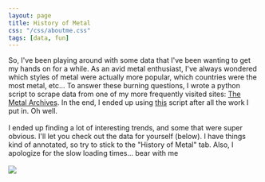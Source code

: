 ```yaml
---
layout: page
title: History of Metal
css: "/css/aboutme.css"
tags: [data, fun]
---
```


 <body>
 So, I've been playing around with some data that I've been wanting to get my hands on for a while. As an avid metal enthusiast, I've always wondered which styles of metal were actually more popular, which countries were the most metal, etc... To answer these burning questions, I wrote a python script to scrape data from one of my more frequently visited sites: <a href= "https://www.metal-archives.com/">The Metal Archives</a>. In the end, I ended up using <a href= "https://github.com/MiguelSR/metal-scraper">this</a> script after all the work I put in. Oh well. 
 <br>
 <br>
  I ended up finding a lot of interesting trends, and some that were super obvious. I'll let you check out the data for yourself (below). I have things kind of annotated, so try to stick to the "History of Metal" tab. Also, I apologize for the slow loading times... bear with me 
  <br>
  <br>
 <div class='tableauPlaceholder' id='viz1502932996815' style='position: relative'>
  <noscript>
   <a href='https:&#47;&#47;testanick.github.io&#47;2017-08-16-HistoryOfMetal&#47;'>
    <img alt=' ' src='https:&#47;&#47;public.tableau.com&#47;static&#47;images&#47;MD&#47;MD4G8P32Y&#47;1_rss.png' style='border: none' /> 
   </a>
  </noscript>
  <object class='tableauViz'  style='display:none;'>
   <param name='host_url' value='https%3A%2F%2Fpublic.tableau.com%2F' /> 
   <param name='path' value='shared&#47;MD4G8P32Y' /> 
   <param name='toolbar' value='yes' />
   <param name='static_image' value='https:&#47;&#47;public.tableau.com&#47;static&#47;images&#47;MD&#47;MD4G8P32Y&#47;1.png' /> 
   <param name='animate_transition' value='yes' />
   <param name='display_static_image' value='yes' />
   <param name='display_spinner' value='yes' />
   <param name='display_overlay' value='yes' />
   <param name='display_count' value='yes' /></object></div>                
 <script type='text/javascript'>                    
  var divElement = document.getElementById('viz1502932996815');                    
  var vizElement = divElement.getElementsByTagName('object')[0];                    vizElement.style.width='100%';vizElement.style.height='1059px';                    
  var scriptElement = document.createElement('script');                    
  scriptElement.src = 'https://public.tableau.com/javascripts/api/viz_v1.js';                    vizElement.parentNode.insertBefore(scriptElement, vizElement);                
 </script>
 
</body> 
   
  <br>
  <br>
  <br>
 
